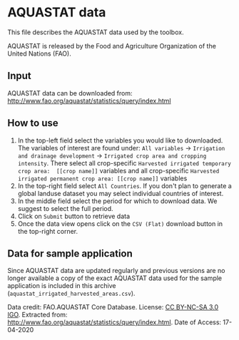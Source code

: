 # AQUASTAT data

This file describes the AQUASTAT data used by the toolbox.

AQUASTAT is released by the Food and Agriculture Organization of the United
Nations (FAO).

## Input
AQUASTAT data can be downloaded from: 
http://www.fao.org/aquastat/statistics/query/index.html

## How to use
1. In the top-left field select the variables you would like to downloaded.
  The variables of interest are found under:
  `All variables` -> `Irrigation and drainage development` -> `Irrigated crop
  area and cropping intensity`.
  There select all crop-specific `Harvested irrigated temporary crop area: 
  [[crop name]]` variables and all crop-specific `Harvested irrigated permanent
  crop area: [[crop name]]` variables
2. In the top-right field select `All Countries`. If you don't plan to generate
  a global landuse dataset you may select individual countries of interest.
3. In the middle field select the period for which to download data. We suggest
  to select the full period.
4. Click on `Submit` button to retrieve data
5. Once the data view opens click on the `CSV (Flat)` download button in the
  top-right corner.

## Data for sample application
Since AQUASTAT data are updated regularly and previous versions are no longer
available a copy of the exact AQUASTAT data used for the sample application is
included in this archive (`aquastat_irrigated_harvested_areas.csv`).

Data credit: FAO.AQUASTAT Core Database.
License: [CC BY-NC-SA 3.0 IGO](https://creativecommons.org/licenses/by-nc-sa/3.0/igo/).
Extracted from: http://www.fao.org/aquastat/statistics/query/index.html.
Date of Access: 17-04-2020
